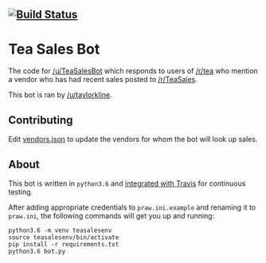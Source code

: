 [![Build Status](https://travis-ci.org/jkdf2/TeaSalesBot.svg?branch=master)](https://travis-ci.org/jkdf2/TeaSalesBot)
---------------------------

Tea Sales Bot
=============

The code for [/u/TeaSalesBot](https://www.reddit.com/user/TeaSalesBot) which responds to users of [/r/tea](https://www.reddit.com/r/tea) who mention a vendor who has had recent sales posted to [/r/TeaSales](https://www.reddit.com/r/TeaSales).

This bot is ran by [/u/taylorkline](https://www.reddit.com/user/taylorkline/).

Contributing
------------

Edit [vendors.json](https://github.com/jkdf2/TeaSalesBot/blob/master/vendors.json) to update the vendors for whom the bot will look up sales.

About
-----

This bot is written in `python3.6` and [integrated with Travis](https://travis-ci.org/jkdf2/TeaSalesBot) for continuous testing.

After adding appropriate credentials to `praw.ini.example` and renaming it to `praw.ini`, the following commands will get you up and running:

```
python3.6 -m venv teasalesenv
source teasalesenv/bin/activate
pip install -r requirements.txt
python3.6 bot.py
```

